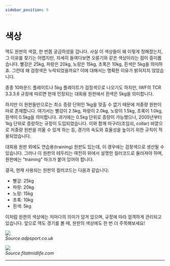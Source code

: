 ```yaml
---
sidebar_position: 9
---
```


# 색상

역도 원판의 색깔, 한 번쯤 궁금하셨을 겁니다. 사실 이 색상들이 왜 이렇게 정해졌는지, 그 이유를 찾기는 어렵지만, 자세히 들여다보면 오륜기와 같은 색상이라는 점이 흥미롭습니다. 빨강은 25kg, 파랑은 20kg, 노랑은 15kg, 초록은 10kg, 흰색은 5kg을 의미하죠. 그런데 왜 검정색은 누락되었을까요? 이에 대해서는 명확한 이유가 밝혀지지 않았습니다.

종종 10파운드 플레이트나 5kg 플레이트가 검정색으로 나오기도 하지만, IWF의 TCR 3.3.3.6 규정에 따르면 현재 인정되는 대회용 원판에서 흰색은 5kg을 의미합니다.

하지만 이 원판들만으로는 최소 증량 단위인 1kg을 맞출 수 없기 때문에 저중량 원판이 따로 존재합니다. 여기서는 빨강이 2.5kg, 파랑이 2.0kg, 노랑이 1.5kg, 초록이 1.0kg, 흰색이 0.5kg을 의미합니다. 과거에는 0.5kg 단위로 증량이 가능했으나, 2005년부터 1kg 단위로 증량하는 규정이 도입되었습니다. 이와 함께 마구리(조임쇠, collar) 바깥으로 저중량 원판을 끼울 수 있게 하는 등, 경기의 속도와 효율성을 높이기 위한 규칙이 적용되었습니다.

대회용 원판 외에도 연습용(training) 원판도 있는데, 이 경우에는 검정색으로 생산될 수 있습니다. 그러나 이 원판의 테두리는 여전히 위에서 설명한 컬러코드로 둘러져야 하며, 원판에는 "training" 마크가 붙어 있어야 합니다.

결국, 현재 사용되는 원판의 컬러코드는 다음과 같습니다:

- 빨강: 25kg
- 파랑: 20kg
- 노랑: 15kg
- 초록: 10kg
- 흰색: 5kg

이처럼 원판의 색상에는 저마다의 의미가 담겨 있으며, 규정에 따라 엄격하게 관리되고 있습니다. 앞으로 역도 경기를 볼 때, 원판의 색상에도 한 번 더 주목해보세요!

<img src="/docs/wl-eq-1.png" /><br />
*Source.adpsport.co.uk*


<img src="/docs/color.png" /><br />
*Source.fitatmidlife.com*

---
